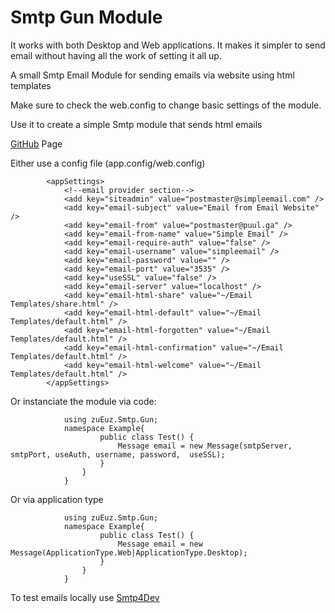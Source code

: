 # Smtp Gun Module

It works with both Desktop and Web applications. It makes it simpler to send email without having all the work of setting it all up.

A small Smtp Email Module for sending emails via website using html templates

Make sure to check the web.config to change basic settings of the module.

Use it to create a simple Smtp module that sends html emails 

[GitHub](https://github.com/ccasalicchio/Smtp-Module) Page

Either use a config file (app.config/web.config)

            <appSettings>
                <!--email provider section-->
                <add key="siteadmin" value="postmaster@simpleemail.com" />
                <add key="email-subject" value="Email from Email Website" />
                <add key="email-from" value="postmaster@puul.ga" />
                <add key="email-from-name" value="Simple Email" />
                <add key="email-require-auth" value="false" />
                <add key="email-username" value="simpleemail" />
                <add key="email-password" value="" />
                <add key="email-port" value="3535" />
                <add key="useSSL" value="false" />
                <add key="email-server" value="localhost" />
                <add key="email-html-share" value="~/Email Templates/share.html" />
                <add key="email-html-default" value="~/Email Templates/default.html" />
                <add key="email-html-forgotten" value="~/Email Templates/default.html" />
                <add key="email-html-confirmation" value="~/Email Templates/default.html" />
                <add key="email-html-welcome" value="~/Email Templates/default.html" />
            </appSettings>
            
Or instanciate the module via code:

                using zuEuz.Smtp.Gun;
                namespace Example{
                        public class Test() {
                            Message email = new Message(smtpServer, smtpPort, useAuth, username, password,  useSSL);
                        }
                    }
                }
                
Or via application type

                using zuEuz.Smtp.Gun;
                namespace Example{
                        public class Test() {
                            Message email = new Message(ApplicationType.Web|ApplicationType.Desktop);
                        }
                    }
                }

To test emails locally use
[Smtp4Dev](https://smtp4dev.codeplex.com/)
